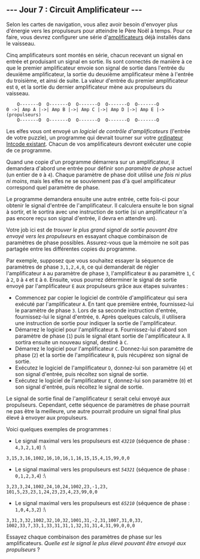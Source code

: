 ## --- Jour 7 : Circuit Amplificateur ---

Selon les cartes de navigation, vous allez avoir besoin d'envoyer plus d'énergie vers les propulseurs pour atteindre le Père Noël à temps. Pour ce faire, vous devrez configurer une série d'[amplificateurs](https://fr.wikipedia.org/wiki/Amplificateur_%C3%A9lectronique) déjà installés dans le vaisseau.

Cinq amplificateurs sont montés en série, chacun recevant un signal en entrée et produisant un signal en sortie. Ils sont connectés de manière à ce que le premier amplificateur envoie son signal de sortie dans l'entrée du deuxième amplificateur, la sortie du deuxième amplificateur mène à l'entrée du troisième, et ainsi de suite. La valeur d'entrée du premier amplificateur est `0`, et la sortie du dernier amplificateur mène aux propulseurs du vaisseau.

```
    O-------O  O-------O  O-------O  O-------O  O-------O
0 ->| Amp A |->| Amp B |->| Amp C |->| Amp D |->| Amp E |-> (propulseurs)
    O-------O  O-------O  O-------O  O-------O  O-------O
```

Les elfes vous ont envoyé un *logiciel de contrôle d'amplificateurs* (l'entrée de votre puzzle), un programme qui devrait tourner sur votre [ordinateur Intcode existant](https://openhivefr.github.io/summercode/2020/day/7). Chacun de vos amplificateurs devront exécuter une copie de ce programme.

Quand une copie d'un programme démarrera sur un amplificateur, il demandera d'abord une entrée pour définir son *paramètre de phase* actuel (un entier de `0` à `4`). Chaque paramètre de phase doit utilisé *une fois ni plus ni moins*, mais les elfes ne se souviennent pas d'à quel amplificateur correspond quel paramètre de phase.

Le programme demandera ensuite une autre entrée, cette fois-ci pour obtenir le signal d'entrée de l'amplificateur. Il calculera ensuite le bon signal à sortir, et le sortira avec une instruction de sortie (si un amplificateur n'a pas encore reçu son signal d'entrée, il devra en attendre un).

Votre job ici est de *trouver le plus grand signal de sortie pouvant être envoyé vers les propulseurs* en essayant chaque combinaison de paramètres de phase possibles. Assurez-vous que la mémoire ne soit pas partagée entre les différentes copies du programme.

Par exemple, supposez que vous souhaitez essayer la séquence de paramètres de phase ``3,1,2,4,0``, ce qui demanderait de régler l'amplificateur `A` au paramètre de phase `3`, l'amplificateur `B` au paramètre `1`, `C` à `2`, `D` à `4` et `E` à `0`. Ensuite, vous pourrez déterminer le signal de sortie envoyé par l'amplificateur `E` aux propulseurs grâce aux étapes suivantes :

- Commencez par copier le logiciel de contrôle d'amplificateur qui sera exécuté par l'amplificateur `A`. En tant que première entrée, fournissez-lui le paramètre de phase `3`. Lors de sa seconde instruction d'entrée, fournissez-lui le signal d'entrée, `0`. Après quelques calculs, il utilisera une instruction de sortie pour indiquer la sortie de l'amplificateur.
- Démarrez le logiciel pour l'amplificateur `B`. Fournissez-lui d'abord son paramètre de phase (`1`) puis le signal étant sortie de l'amplificateur `A`. Il sortira ensuite un nouveau signal, destiné à `C`.
- Démarrez le logiciel pour l'amplificateur `C`. Donnez-lui son paramètre de phase (`2`) et la sortie de l'amplificateur `B`, puis récupérez son signal de sortie.
- Exécutez le logiciel de l'amplificateur `D`, donnez-lui son paramètre (`4`) et son signal d'entrée, puis récoltez son signal de sortie.
- Exécutez le logiciel de l'amplificateur `E`, donnez-lui son paramètre (`0`) et son signal d'entrée, puis récoltez le signal de sortie.

Le signal de sortie final de l'amplificateur `E` serait celui envoyé aux propulseurs. Cependant, cette séquence de paramètres de phase pourrait ne pas être la meilleure, une autre pourrait produire un signal final plus élevé à envoyer aux propulseurs.

Voici quelques exemples de programmes :
- Le signal maximal vers les propulseurs est <code><em>43210</em></code> (séquence de phase : ``4,3,2,1,0``) :\
```Intcode
3,15,3,16,1002,16,10,16,1,16,15,15,4,15,99,0,0
```
- Le signal maximal vers les propulseurs est <code><em>54321</em></code> (séquence de phase : ``0,1,2,3,4``) :\
```Intcode
3,23,3,24,1002,24,10,24,1002,23,-1,23,
101,5,23,23,1,24,23,23,4,23,99,0,0
```
- Le signal maximal vers les propulseurs est <code><em>65210</em></code> (séquence de phase : ``1,0,4,3,2``) :\
```Intcode
3,31,3,32,1002,32,10,32,1001,31,-2,31,1007,31,0,33,
1002,33,7,33,1,33,31,31,1,32,31,31,4,31,99,0,0,0
```

Essayez chaque combinaison des paramètres de phase sur les amplificateurs. *Quelle est le signal le plus élevé pouvant être envoyé aux propulseurs* ?